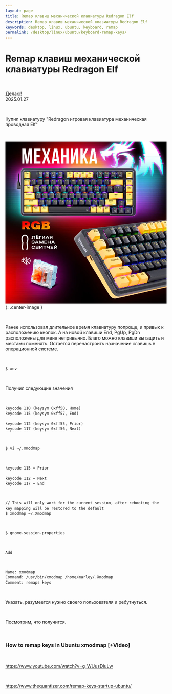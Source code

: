 ```yaml
---
layout: page
title: Remap клавиш механической клавиатуры Redragon Elf
description: Remap клавиш механической клавиатуры Redragon Elf
keywords: desktop, linux, ubuntu, keyboard, remap
permalink: /desktop/linux/ubuntu/keyboard-remap-keys/
---
```


# Remap клавиш механической клавиатуры Redragon Elf

<br/>

Делаю!  
2025.01.27

<br/>

Купил клавиатуру "Redragon игровая клавиатура механическая проводная Elf"

<br/>

![Remap клавиш механической клавиатуры Redragon Elf](/img/desktop/linux/ubuntu/keyboard-remap-keys.png 'Remap клавиш механической клавиатуры Redragon Elf'){: .center-image }

<br/>

Ранее использовал длительное время клавиатуру попроще, и привык к расположению кнопок. А на новой клавиши End, PgUp, PgDn расположены для меня непривычно. Благо можно клавиши вытащить и местами поменять. Остается перенастроить назначение клавишь в операционной системе.

<br/>

```
$ xev
```

<br/>

Получил следующие значения

<br/>

```
keycode 110 (keysym 0xff50, Home)
keycode 115 (keysym 0xff57, End)

keycode 112 (keysym 0xff55, Prior)
keycode 117 (keysym 0xff56, Next)
```

<br/>

```
$ vi ~/.Xmodmap
```

<br/>

```
keycode 115 = Prior

keycode 112 = Next
keycode 117 = End
```

<br/>

```
// This will only work for the current session, after rebooting the key mapping will be restored to the default
$ xmodmap ~/.Xmodmap
```

<br/>

```
$ gnome-session-properties
```

<br/>

```
Add
```

<br/>

```
Name: xmodmap
Command: /usr/bin/xmodmap /home/marley/.Xmodmap
Comment: remaps keys
```

<br/>

Указать, разумеется нужно своего пользователя и ребутнуться.

<br/>

Посмотрим, что получится.

<br/>

### How to remap keys in Ubuntu xmodmap [+Video]

<br/>

https://www.youtube.com/watch?v=g_WUusDluLw

<br/>

https://www.thequantizer.com/remap-keys-startup-ubuntu/
